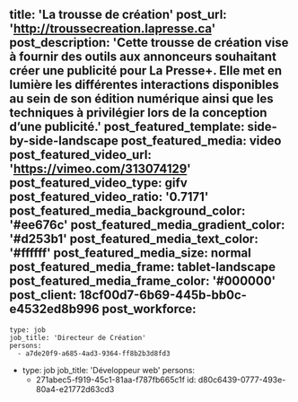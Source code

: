 title: 'La trousse de&nbsp;création'
post_url: 'http://troussecreation.lapresse.ca'
post_description: 'Cette trousse de création vise à fournir des outils aux annonceurs souhaitant créer une publicité pour La Presse+. Elle met en lumière les différentes interactions disponibles au sein de son édition numérique ainsi que les techniques à privilégier lors de la conception d’une publicité.'
post_featured_template: side-by-side-landscape
post_featured_media: video
post_featured_video_url: 'https://vimeo.com/313074129'
post_featured_video_type: gifv
post_featured_video_ratio: '0.7171'
post_featured_media_background_color: '#ee676c'
post_featured_media_gradient_color: '#d253b1'
post_featured_media_text_color: '#ffffff'
post_featured_media_size: normal
post_featured_media_frame: tablet-landscape
post_featured_media_frame_color: '#000000'
post_client: 18cf00d7-6b69-445b-bb0c-e4532ed8b996
post_workforce:
  -
    type: job
    job_title: 'Directeur de Création'
    persons:
      - a7de20f9-a685-4ad3-9364-ff8b2b3d8fd3
  -
    type: job
    job_title: 'Développeur web'
    persons:
      - 271abec5-f919-45c1-81aa-f787fb665c1f
id: d80c6439-0777-493e-80a4-e21772d63cd3
